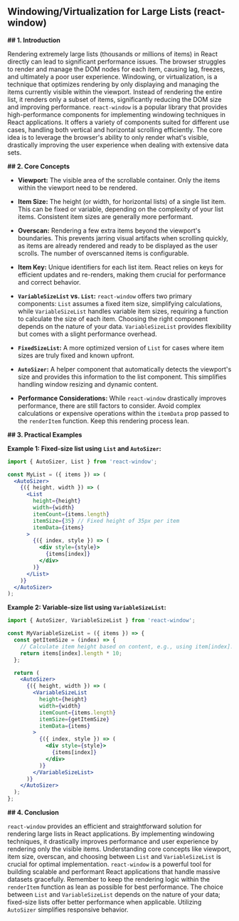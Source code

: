 ## Windowing/Virtualization for Large Lists (react-window)

**## 1. Introduction**

Rendering extremely large lists (thousands or millions of items) in React directly can lead to significant performance issues.  The browser struggles to render and manage the DOM nodes for each item, causing lag, freezes, and ultimately a poor user experience.  Windowing, or virtualization, is a technique that optimizes rendering by only displaying and managing the items currently visible within the viewport.  Instead of rendering the entire list, it renders only a subset of items, significantly reducing the DOM size and improving performance.  `react-window` is a popular library that provides high-performance components for implementing windowing techniques in React applications.  It offers a variety of components suited for different use cases, handling both vertical and horizontal scrolling efficiently.  The core idea is to leverage the browser's ability to only render what's visible, drastically improving the user experience when dealing with extensive data sets.

**## 2. Core Concepts**

* **Viewport:** The visible area of the scrollable container.  Only the items within the viewport need to be rendered.

* **Item Size:**  The height (or width, for horizontal lists) of a single list item.  This can be fixed or variable, depending on the complexity of your list items. Consistent item sizes are generally more performant.

* **Overscan:**  Rendering a few extra items beyond the viewport's boundaries. This prevents jarring visual artifacts when scrolling quickly, as items are already rendered and ready to be displayed as the user scrolls.  The number of overscanned items is configurable.

* **Item Key:**  Unique identifiers for each list item.  React relies on keys for efficient updates and re-renders, making them crucial for performance and correct behavior.

* **`VariableSizeList` vs. `List`:** `react-window` offers two primary components: `List` assumes a fixed item size, simplifying calculations, while `VariableSizeList` handles variable item sizes, requiring a function to calculate the size of each item.  Choosing the right component depends on the nature of your data.  `VariableSizeList` provides flexibility but comes with a slight performance overhead.

* **`FixedSizeList`:** A more optimized version of `List` for cases where item sizes are truly fixed and known upfront.

* **`AutoSizer`:**  A helper component that automatically detects the viewport's size and provides this information to the list component.  This simplifies handling window resizing and dynamic content.

* **Performance Considerations:**  While `react-window` drastically improves performance, there are still factors to consider.  Avoid complex calculations or expensive operations within the `itemData` prop passed to the `renderItem` function. Keep this rendering process lean.

**## 3. Practical Examples**

**Example 1: Fixed-size list using `List` and `AutoSizer`:**

```jsx
import { AutoSizer, List } from 'react-window';

const MyList = ({ items }) => (
  <AutoSizer>
    {({ height, width }) => (
      <List
        height={height}
        width={width}
        itemCount={items.length}
        itemSize={35} // Fixed height of 35px per item
        itemData={items}
      >
        {({ index, style }) => (
          <div style={style}>
            {items[index]}
          </div>
        )}
      </List>
    )}
  </AutoSizer>
);
```

**Example 2: Variable-size list using `VariableSizeList`:**

```jsx
import { AutoSizer, VariableSizeList } from 'react-window';

const MyVariableSizeList = ({ items }) => {
  const getItemSize = (index) => {
    // Calculate item height based on content, e.g., using item[index].length * 10
    return items[index].length * 10;
  };

  return (
    <AutoSizer>
      {({ height, width }) => (
        <VariableSizeList
          height={height}
          width={width}
          itemCount={items.length}
          itemSize={getItemSize}
          itemData={items}
        >
          {({ index, style }) => (
            <div style={style}>
              {items[index]}
            </div>
          )}
        </VariableSizeList>
      )}
    </AutoSizer>
  );
};
```


**## 4. Conclusion**

`react-window` provides an efficient and straightforward solution for rendering large lists in React applications. By implementing windowing techniques, it drastically improves performance and user experience by rendering only the visible items. Understanding core concepts like viewport, item size, overscan, and choosing between `List` and `VariableSizeList` is crucial for optimal implementation.  `react-window` is a powerful tool for building scalable and performant React applications that handle massive datasets gracefully.  Remember to keep the rendering logic within the `renderItem` function as lean as possible for best performance.  The choice between `List` and `VariableSizeList` depends on the nature of your data; fixed-size lists offer better performance when applicable. Utilizing `AutoSizer` simplifies responsive behavior.